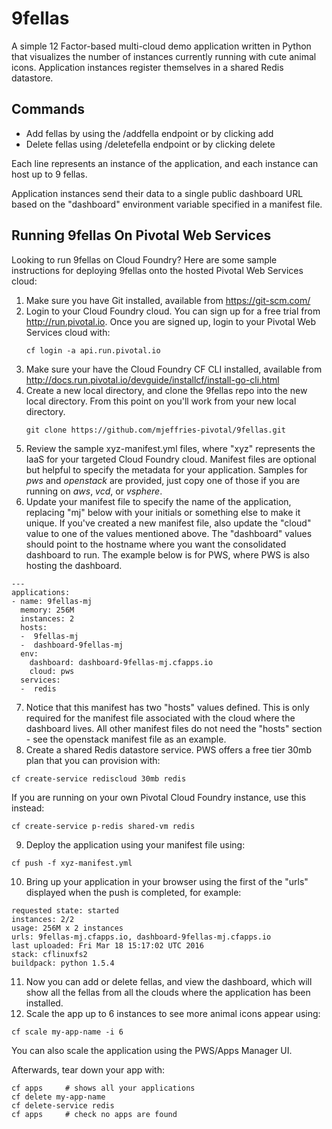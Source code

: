 # 9fellas

A simple 12 Factor-based multi-cloud demo application written in Python that visualizes the number of instances currently running with cute animal icons. Application instances register themselves in a shared Redis datastore.

## Commands

- Add fellas by using the /addfella endpoint or by clicking add
- Delete fellas using /deletefella endpoint or by clicking delete

Each line represents an instance of the application, and each instance can host up to 9 fellas.

Application instances send their data to a single public dashboard URL based on the "dashboard" environment variable specified in a manifest file.

## Running 9fellas On Pivotal Web Services

Looking to run 9fellas on Cloud Foundry? Here are some sample instructions for deploying 9fellas onto the hosted Pivotal Web Services cloud:

1. Make sure you have Git installed, available from https://git-scm.com/
2. Login to your Cloud Foundry cloud. You can sign up for a free trial from http://run.pivotal.io. Once you are signed up, login to your Pivotal Web
Services cloud with:<br/>
   ```
   cf login -a api.run.pivotal.io
   ```
3. Make sure your have the Cloud Foundry CF CLI installed, available from http://docs.run.pivotal.io/devguide/installcf/install-go-cli.html
4. Create a new local directory, and clone the 9fellas repo into the new local directory.  From this point on you'll work from your new local directory.<br/>
   ```
   git clone https://github.com/mjeffries-pivotal/9fellas.git
   ```
5. Review the sample xyz-manifest.yml files, where "xyz" represents the IaaS for your targeted Cloud Foundry cloud.  Manifest files are optional but helpful
to specify the metadata for your application.  Samples for *pws* and *openstack* are provided, just copy one of those if you are running on *aws*, *vcd*, or *vsphere*.
6. Update your manifest file to specify the name of the application, replacing "mj" below with your initials or something else to make it unique.  If you've
created a new manifest file, also update the "cloud" value to one of the values mentioned above.  The "dashboard" values should point to the hostname where
you want the consolidated dashboard to run.  The example below is for PWS, where PWS is also hosting the dashboard.<br/>
  ```
  ---
  applications:
  - name: 9fellas-mj
    memory: 256M
    instances: 2
    hosts:
    -  9fellas-mj
    -  dashboard-9fellas-mj
    env:
      dashboard: dashboard-9fellas-mj.cfapps.io
      cloud: pws
    services:
    -  redis
  ```
7. Notice that this manifest has two "hosts" values defined.  This is only required for the manifest file associated with the cloud where
the dashboard lives.  All other manifest files do not need the "hosts" section - see the openstack manifest file as an example.
8. Create a shared Redis datastore service. PWS offers a free tier 30mb plan that you can provision with:<br/>
```
cf create-service rediscloud 30mb redis
```
  If you are running on your own Pivotal Cloud Foundry instance, use this instead:
```
cf create-service p-redis shared-vm redis
```
9. Deploy the application using your manifest file using:
```
cf push -f xyz-manifest.yml
```
10. Bring up your application in your browser using the first of the "urls" displayed when the push is completed, for example:
```
requested state: started
instances: 2/2
usage: 256M x 2 instances
urls: 9fellas-mj.cfapps.io, dashboard-9fellas-mj.cfapps.io
last uploaded: Fri Mar 18 15:17:02 UTC 2016
stack: cflinuxfs2
buildpack: python 1.5.4
```
11. Now you can add or delete fellas, and view the dashboard, which will show all the fellas from all the clouds where the application has been installed.
12. Scale the app up to 6 instances to see more animal icons appear using:
```
cf scale my-app-name -i 6
```
  You can also scale the application using the PWS/Apps Manager UI.

Afterwards, tear down your app with:
```
cf apps     # shows all your applications
cf delete my-app-name
cf delete-service redis
cf apps 	# check no apps are found
```
